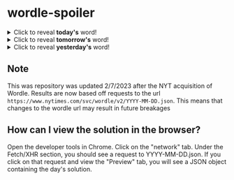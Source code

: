 # wordle-spoiler

<details>
  <summary>Click to reveal <b>today's</b> word!</summary>
  <br>
  <b> deity </b>
</details>

<details>
  <summary>Click to reveal <b>tomorrow's</b> word!</summary>
  <br>
  <b> spear </b>
</details>

<details>
  <summary>Click to reveal <b>yesterday's</b> word!</summary>
  <br>
  <b> hover </b>
</details>

## Note
This was repository was updated 2/7/2023 after the NYT acquisition of Wordle. Results are now based off requests to the url `https://www.nytimes.com/svc/wordle/v2/YYYY-MM-DD.json`. This means that changes to the wordle url may result in future breakages

## How can I view the solution in the browser?
Open the developer tools in Chrome. Click on the "network" tab. Under the Fetch/XHR section, you should see a request to YYYY-MM-DD.json. If you click on that request and view the "Preview" tab, you will see a JSON object containing the day's solution.